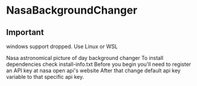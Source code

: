 # NasaBackgroundChanger

## Important 
windows support dropped. Use Linux or WSL

Nasa astronomical picture of day background changer
To install dependencies check install-info.txt
Before you begin you'll need to register an API key at nasa open api's website
After that change default api key variable to that specific api key.
